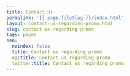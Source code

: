 ```yaml
---
title: Contact Us
permalink: '{{ page.fileSlug }}/index.html'
layout: contact-us-regarding-promo.html
slug: contact-us-regarding-promo
tags: pages
seo:
  noindex: false
  title: Contact us regarding promo
  og:title: Contact us regarding promo
  twitter:title: Contact us regarding promo
---
```



